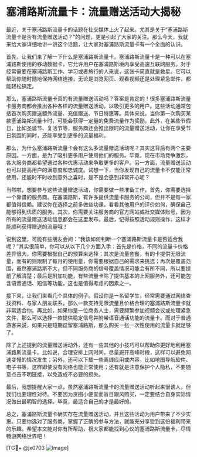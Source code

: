# 塞浦路斯流量卡：流量赠送活动大揭秘

最近，关于塞浦路斯流量卡的话题在社交媒体上火了起来。尤其是关于“塞浦路斯流量卡是否有流量赠送活动？”的问题，更是引起了大家的关注。那么今天，我就来给大家详细地讲一讲这个话题，让大家对塞浦路斯流量卡有一个全面的认识。

首先，让我们来了解一下什么是塞浦路斯流量卡。塞浦路斯流量卡是一种可以在塞浦路斯使用的移动数据卡，它允许用户在塞浦路斯境内享受高速互联网服务。对于经常需要在塞浦路斯工作、学习或者旅行的人来说，这张卡简直就是救星。它可以帮助你随时随地保持网络连接，无论是浏览网页、观看视频还是处理紧急邮件，都能轻松搞定。

那么，塞浦路斯流量卡真的有流量赠送活动吗？答案是肯定的！很多塞浦路斯流量卡服务商都会推出各种各样的流量赠送活动，以吸引更多的用户。这些活动通常包括首次购买赠送额外流量、充值赠送、节日特惠等。具体来说，当你第一次购买某款塞浦路斯流量卡时，可能会获得一定量的免费流量作为奖励。此外，在某些节假日，比如圣诞节、复活节等，服务商还会推出限时的流量赠送活动，让你在享受节日氛围的同时，还能享受到更多的流量福利。

那么，为什么塞浦路斯流量卡会有这么多流量赠送活动呢？其实这背后有两个主要原因。一方面，是为了吸引更多用户使用他们的服务。毕竟，现在市场竞争激烈，各大服务商都希望通过各种优惠活动来争取更多的客户。另一方面，流量赠送活动也可以提高用户的满意度和忠诚度。试想一下，当你发现自己的流量卡不仅能正常使用，还能时不时收到意外之喜时，是不是会感到非常开心呢？

当然啦，想要参与这些流量赠送活动，你需要做一些准备工作。首先，你需要选择一个靠谱的服务商。在塞浦路斯，有许多提供流量卡服务的公司，但并不是每一家都值得信赖。建议你在选择之前多做些功课，看看其他用户的评价如何，确保自己能够得到优质的服务。其次，你需要关注服务商的官方网站或社交媒体账号，因为所有的流量赠送活动信息都会在这里发布。最后，记得按照活动规则操作，这样才能顺利获得赠送的流量哦！

说到这里，可能有些朋友会问：“我该如何判断一个塞浦路斯流量卡是否适合我呢？”其实很简单，你可以从以下几个方面入手：首先是价格，不同的流量卡价格差异很大，你需要根据自己的预算来选择；其次是流量套餐，有的卡提供无限流量，而有的则限制了每月的使用量，你需要根据自己的需求来挑选；再次是覆盖范围，虽然塞浦路斯不大，但不同服务商的信号覆盖情况可能会有所不同，所以要提前了解清楚；最后是附加功能，有些流量卡除了提供基本的上网服务外，还可能包含语音通话、短信等功能，这也是值得考虑的因素之一。

接下来，让我们来看几个具体的例子。假设你是一名留学生，经常需要通过网络查找资料、与家人朋友联系，那么一款支持无限流量且价格合理的塞浦路斯流量卡就非常适合你。再比如，如果你是一位商务人士，需要频繁参加视频会议或处理紧急文件，那么可以选择一款提供稳定信号并附带语音通话功能的流量卡。而对于普通游客来说，如果只是短期逗留塞浦路斯，那么购买一张一次性使用的流量卡就足够了。

除了上述提到的流量赠送活动外，还有一些其他的小技巧可以帮助你更好地利用塞浦路斯流量卡。比如说，合理安排上网时间，尽量避开高峰时段，这样可以避免网速变慢的情况发生；另外，还可以下载一些离线应用或内容，比如地图导航软件、电子书等，这样即使没有网络也能正常使用；还有就是注意保护个人隐私，不要随意点击不明链接，以免造成不必要的损失。

最后，我想提醒大家一点，虽然塞浦路斯流量卡的流量赠送活动听起来很诱人，但我们也要理性对待。不要因为贪图小便宜而盲目跟风购买，一定要结合自身实际情况做出最明智的选择。毕竟，最适合自己的才是最好的。

总之，塞浦路斯流量卡确实存在流量赠送活动，并且这些活动为用户带来了不少实惠。只要你选对了服务商，掌握了正确的参与方法，就能充分享受到这份福利带来的乐趣。希望本文能对你有所帮助，祝大家都能找到心仪的塞浦路斯流量卡，尽情畅游网络世界吧！

[TG💪+ @jx0703 ![Image](https://github.com/user-attachments/assets/dbca1d08-cadb-493c-b0ec-ad6f7a83f270)]